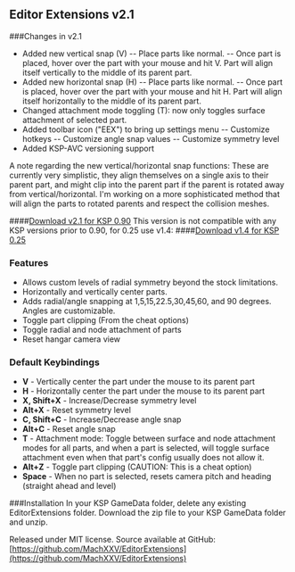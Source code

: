 ## Editor Extensions v2.1

###Changes in v2.1
* Added new vertical snap (V)
-- Place parts like normal.
-- Once part is placed, hover over the part with your mouse and hit V. Part will align itself vertically to the middle of its parent part.
* Added new horizontal snap (H)
-- Place parts like normal.
-- Once part is placed, hover over the part with your mouse and hit H. Part will align itself horizontally to the middle of its parent part.
* Changed attachment mode toggling (T): now only toggles surface attachment of selected part.
* Added toolbar icon ("EEX") to bring up settings menu
-- Customize hotkeys
-- Customize angle snap values
-- Customize symmetry level
* Added KSP-AVC versioning support

A note regarding the new vertical/horizontal snap functions: These are currently very simplistic, they align themselves on a single axis to their parent part, and might clip into the parent part if the parent is rotated away from vertical/horizontal.
I'm working on a more sophisticated method that will align the parts to rotated parents and respect the collision meshes.

####[Download v2.1 for KSP 0.90](https://github.com/MachXXV/EditorExtensions/releases/download/v2.1/EditorExtensions_v2.1.zip)
This version is not compatible with any KSP versions prior to 0.90, for 0.25 use v1.4:
####[Download v1.4 for KSP 0.25](https://github.com/MachXXV/EditorExtensions/releases/download/v1.4/EditorExtensions_v1.4.zip)

### Features
* Allows custom levels of radial symmetry beyond the stock limitations.
* Horizontally and vertically center parts.
* Adds radial/angle snapping at 1,5,15,22.5,30,45,60, and 90 degrees. Angles are customizable.
* Toggle part clipping (From the cheat options)
* Toggle radial and node attachment of parts
* Reset hangar camera view

### Default Keybindings
* **V** 			- Vertically center the part under the mouse to its parent part
* **H** 			- Horizontally center the part under the mouse to its parent part
* **X, Shift+X** 	- Increase/Decrease symmetry level
* **Alt+X** 		- Reset symmetry level
* **C, Shift+C** 	- Increase/Decrease angle snap
* **Alt+C**			- Reset angle snap
* **T** 			- Attachment mode: Toggle between surface and node attachment modes for all parts, and when a part is selected, will toggle surface attachment even when that part's config usually does not allow it.
* **Alt+Z** 		- Toggle part clipping (CAUTION: This is a cheat option)
* **Space** 		- When no part is selected, resets camera pitch and heading (straight ahead and level)

###Installation
In your KSP GameData folder, delete any existing EditorExtensions folder.
Download the zip file to your KSP GameData folder and unzip.

Released under MIT license.
Source available at GitHub: [https://github.com/MachXXV/EditorExtensions](https://github.com/MachXXV/EditorExtensions)

